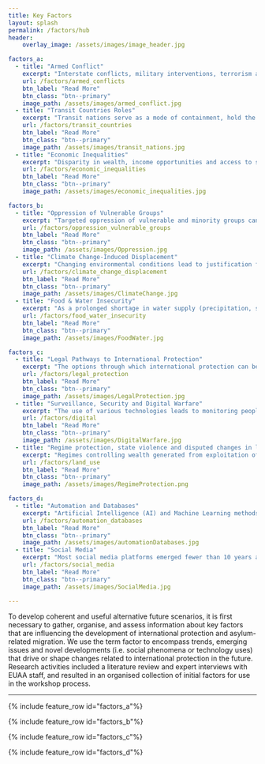 ```yaml
---
title: Key Factors
layout: splash
permalink: /factors/hub
header:
    overlay_image: /assets/images/image_header.jpg

factors_a:
  - title: "Armed Conflict"
    excerpt: "Interstate conflicts, military interventions, terrorism and civil war create conditions for affected populations to engage in asylum-seeking migration. In some areas these situations, or the risk thereof, are increasing."
    url: /factors/armed_conflicts
    btn_label: "Read More"
    btn_class: "btn--primary"
    image_path: /assets/images/armed_conflict.jpg
  - title: "Transit Countries Roles"
    excerpt: "Transit nations serve as a mode of containment, hold the possibility for increased externalisation and might instrumentalise asylum-seeking migrants."
    url: /factors/transit_countries
    btn_label: "Read More"
    btn_class: "btn--primary"
    image_path: /assets/images/transit_nations.jpg
  - title: "Economic Inequalities"
    excerpt: "Disparity in wealth, income opportunities and access to services (healthcare, etc.) creating conditions for increased social pressures that lead to oppression. This also relates to trends in mixed migration and is reflective of economic differences between countries of origin and destination."
    url: /factors/economic_inequalities
    btn_label: "Read More"
    btn_class: "btn--primary"
    image_path: /assets/images/economic_inequalities.jpg

factors_b:
  - title: "Oppression of Vulnerable Groups"
    excerpt: "Targeted oppression of vulnerable and minority groups can emerge from conservative to authoritarian governments and the rise of extremist groups. Human Rights are violated for selected groups."
    url: /factors/oppression_vulnerable_groups
    btn_label: "Read More"
    btn_class: "btn--primary"
    image_path: /assets/images/Oppression.jpg
  - title: "Climate Change-Induced Displacement"
    excerpt: "Changing environmental conditions lead to justification for permanent displaced populations. Powerful entity takes control of land, displaces previous users, enforces new ownership and management with violent oppression."
    url: /factors/climate_change_displacement
    btn_label: "Read More"
    btn_class: "btn--primary"
    image_path: /assets/images/ClimateChange.jpg
  - title: "Food & Water Insecurity"
    excerpt: "As a prolonged shortage in water supply (precipitation, surface water and ground water) impacts (e.g. food insecurities) heighten, social pressure trans-forms into political oppression. Similar dynamics can be observed with scarcity of other resources."
    url: /factors/food_water_insecurity
    btn_label: "Read More"
    btn_class: "btn--primary"
    image_path: /assets/images/FoodWater.jpg

factors_c:
  - title: "Legal Pathways to International Protection"
    excerpt: "The options through which international protection can be legally pursued may change based on reforms to global agreements, national level legisla-tion, in conjunction with technologies that enable new processes and operations."
    url: /factors/legal_protection
    btn_label: "Read More"
    btn_class: "btn--primary"
    image_path: /assets/images/LegalProtection.jpg
  - title: "Surveillance, Security and Digital Warfare"
    excerpt: "The use of various technologies leads to monitoring people across affiliations (state, organisations, digital groups, etc.). Attacks on infrastructure, databases and other forms of IT disruption are executed digitally."
    url: /factors/digital
    btn_label: "Read More"
    btn_class: "btn--primary"
    image_path: /assets/images/DigitalWarfare.jpg
  - title: "Regime protection, state violence and disputed changes in land use"
    excerpt: "Regimes controlling wealth generated from exploitation of resources may exercise violent protection against any threats to power."
    url: /factors/land_use
    btn_label: "Read More"
    btn_class: "btn--primary"
    image_path: /assets/images/RegimeProtection.png

factors_d:
  - title: "Automation and Databases"
    excerpt: "Artificial Intelligence (AI) and Machine Learning methods can automate identity verification. The databases these technologies rely on are heterogeneous, partial and vulnerable to exploitation."
    url: /factors/automation_databases
    btn_label: "Read More"
    btn_class: "btn--primary"
    image_path: /assets/images/automationDatabases.jpg
  - title: "Social Media"
    excerpt: "Most social media platforms emerged fewer than 10 years ago, yet they have fundamentally shifted information gathering, organising, networking and communications activities for asylum-seekers and receiving countries. Platforms can also be used and targeted by governments."
    url: /factors/social_media
    btn_label: "Read More"
    btn_class: "btn--primary"
    image_path: /assets/images/SocialMedia.jpg
    
---
```


To develop coherent and useful alternative future scenarios, it is first necessary to gather, organise, and assess 
information about key factors that are influencing the development of international protection and asylum-related 
migration. We use the term factor to encompass trends, emerging issues and novel developments (i.e. social phenomena or 
technology uses) that drive or shape changes related to international protection in the future. Research activities 
included a literature review and expert interviews with EUAA staff, and resulted in an organised collection of initial 
factors for use in the workshop process.

----

{% include feature_row id="factors_a"%}

{% include feature_row id="factors_b"%}

{% include feature_row id="factors_c"%}

{% include feature_row id="factors_d"%}


